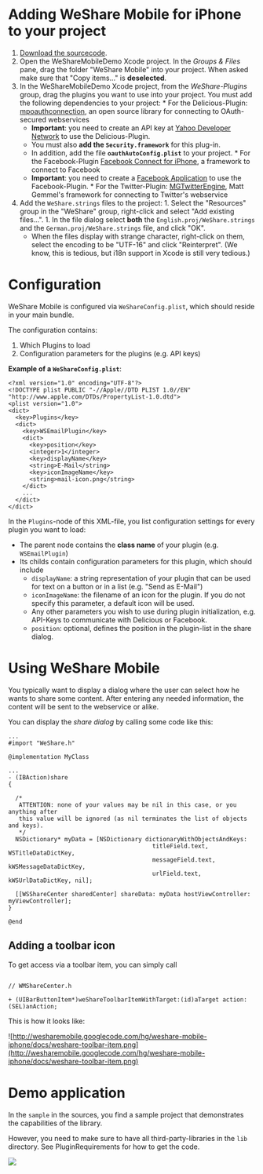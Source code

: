 

# Adding WeShare Mobile for iPhone to your project #

  1. [Download the sourcecode](http://code.google.com/p/sharelogic/source/checkout).
  1. Open the WeShareMobileDemo Xcode project. In the _Groups & Files_ pane, drag the folder "WeShare Mobile" into your project. When asked make sure that "Copy items..." is **deselected**.
  1. In the WeShareMobileDemo Xcode project, from the _WeShare-Plugins_ group, drag the plugins you want to use into your project. You must add the following dependencies to your project:
    * For the Delicious-Plugin: [mpoauthconnection](http://code.google.com/p/mpoauthconnection/), an open source library for connecting to OAuth-secured webservices
      * **Important**: you need to create an API key at [Yahoo Developer Network](https://developer.apps.yahoo.com/dashboard/createKey.html) to use the Delicious-Plugin.
      * You must also **add the `Security.framework`** for this plug-in.
      * In addition, add the file **`oauthAutoConfig.plist`** to your project.
    * For the Facebook-Plugin [Facebook Connect for iPhone](http://wiki.developers.facebook.com/index.php/Facebook_Connect_for_iPhone), a framework to connect to Facebook
      * **Important**: you need to create a [Facebook Application](http://www.facebook.com/developers/apps.php) to use the Facebook-Plugin.
    * For the Twitter-Plugin: [MGTwitterEngine](http://svn.cocoasourcecode.com/MGTwitterEngine), Matt Gemmel's framework for connecting to Twitter's webservice
  1. Add the `WeShare.strings` files to the project:
    1. Select the "Resources" group in the "WeShare" group, right-click and select "Add existing files...".
    1. In the file dialog select **both** the `English.proj/WeShare.strings` and the `German.proj/WeShare.strings` file, and click "OK".
      * When the files display with strange character, right-click on them, select the encoding to be "UTF-16" and click "Reinterpret". (We know, this is tedious, but i18n support in Xcode is still very tedious.)

# Configuration #

WeShare Mobile is configured via `WeShareConfig.plist`, which should reside in your main bundle.

The configuration contains:

  1. Which Plugins to load
  1. Configuration parameters for the plugins (e.g. API keys)

**Example of a `WeShareConfig.plist`**:

```
<?xml version="1.0" encoding="UTF-8"?>
<!DOCTYPE plist PUBLIC "-//Apple//DTD PLIST 1.0//EN" "http://www.apple.com/DTDs/PropertyList-1.0.dtd">
<plist version="1.0">
<dict>
  <key>Plugins</key>
  <dict>
    <key>WSEmailPlugin</key>
    <dict>
      <key>position</key>
      <integer>1</integer>
      <key>displayName</key>
      <string>E-Mail</string>
      <key>iconImageName</key>
      <string>mail-icon.png</string>
    </dict>
    ...
  </dict>
</dict>
```

In the `Plugins`-node of this XML-file, you list configuration settings for every plugin you want to load:

  * The parent node contains the **class name** of your plugin (e.g. `WSEmailPlugin`)
  * Its childs contain configuration parameters for this plugin, which should include
    * `displayName`: a string representation of your plugin that can be used for text on a button or in a list (e.g. "Send as E-Mail")
    * `iconImageName`: the filename of an icon for the plugin. If you do not specify this parameter, a default icon will be used.
    * Any other parameters you wish to use during plugin initialization, e.g. API-Keys to communicate with Delicious or Facebook.
    * `position`: optional, defines the position in the plugin-list in the share dialog.

# Using WeShare Mobile #

You typically want to display a dialog where the user can select how he wants to share some content. After entering any needed information, the content will be sent to the webservice or alike.

You can display the _share dialog_ by calling some code like this:

```
...
#import "WeShare.h"

@implementation MyClass

...
- (IBAction)share
{

  /*
   ATTENTION: none of your values may be nil in this case, or you anything after 
   this value will be ignored (as nil terminates the list of objects and keys).
   */ 
  NSDictionary* myData = [NSDictionary dictionaryWithObjectsAndKeys:
                                         titleField.text, WSTitleDataDictKey,
                                         messageField.text, kWSMessageDataDictKey,
                                         urlField.text, kWSUrlDataDictKey, nil];

  [[WSShareCenter sharedCenter] shareData: myData hostViewController: myViewController];
}

@end
```

## Adding a toolbar icon ##

To get access via a toolbar item, you can simply call

```

// WMShareCenter.h

+ (UIBarButtonItem*)weShareToolbarItemWithTarget:(id)aTarget action:(SEL)anAction;

```

This is how it looks like:

![http://wesharemobile.googlecode.com/hg/weshare-mobile-iphone/docs/weshare-toolbar-item.png](http://wesharemobile.googlecode.com/hg/weshare-mobile-iphone/docs/weshare-toolbar-item.png)

# Demo application #

In the `sample` in the sources, you find a sample project that demonstrates the capabilities of the library.

However, you need to make sure to have all third-party-libraries in the `lib` directory. See PluginRequirements for how to get the code.

[![](http://wesharemobile.googlecode.com/hg/weshare-mobile-iphone/docs/supp_by_neofonie_open.png)](http://open.neofonie.de)